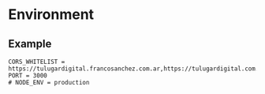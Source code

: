 # Environment

## Example

```plaintext
CORS_WHITELIST = https://tulugardigital.francosanchez.com.ar,https://tulugardigital.com.ar
PORT = 3000
# NODE_ENV = production
```

